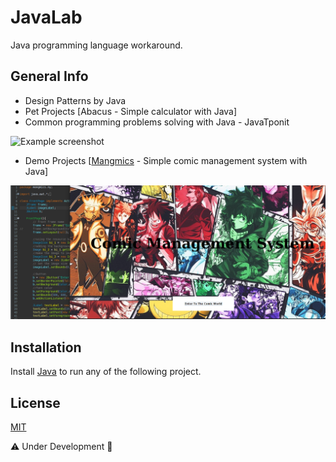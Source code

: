 # JavaLab
Java programming language workaround. 

## General Info
 - Design Patterns by Java
 - Pet Projects [Abacus - Simple calculator with Java]
 - Common programming problems solving with Java - JavaTponit
 
 ![Example screenshot](https://github.com/nou-ros/JavaLab/demo_projects/abacus/abacus.png)
 
 - Demo Projects [[Mangmics](https://github.com/nou-ros/JavaLab/tree/main/demo_projects/mangmics) - Simple comic management system with Java]
 
 ![Example screenshot](https://github.com/nou-ros/JavaLab/blob/main/demo_projects/mangmics/project_images/1_intro.png)
 
## Installation
Install [Java](https://www.oracle.com/java/technologies/javase-downloads.html) to run any of the following project.

## License
[MIT](https://choosealicense.com/licenses/mit/)

⚠️ Under Development 🚧
